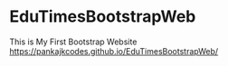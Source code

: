 # EduTimesBootstrapWeb
This is My First Bootstrap Website
https://pankajkcodes.github.io/EduTimesBootstrapWeb/
